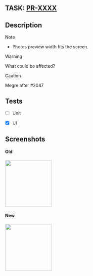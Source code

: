 ## TASK: [PR-XXXX](https://atlassian.net/browse/PR-XXXX)


## Description
> [!NOTE]
> - Photos preview width fits the screen.

> [!WARNING]
> What could be affected?

> [!CAUTION]
> Megre after #2047 


## Tests

- [ ] Unit
- [x] UI


## Screenshots

#### Old
<img src="https://github.com/" width="150">

#### New
<img src="https://github.com/" width="150">
